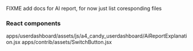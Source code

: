 FIXME add docs for AI report, for now just list coresponding files

### React components
apps/userdashboard/assets/js/a4_candy_userdashboard/AiReportExplanation.jsx
apps/contrib/assets/SwitchButton.jsx
